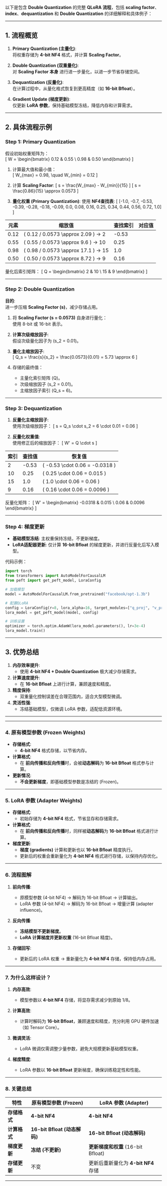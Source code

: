 以下是包含 **Double Quantization** 的完整 **QLoRA 流程**，包括 **scaling factor**、**index**、**dequantization** 和 **Double Quantization** 的详细解释和具体例子：  

---

## **1. 流程概览**

1. **Primary Quantization (主量化)**:  
   将权重存储为 **4-bit NF4** 格式，并计算 **Scaling Factor**。  

2. **Double Quantization (双重量化)**:  
   对 **Scaling Factor 本身** 进行进一步量化，以进一步节省存储空间。  

3. **Dequantization (反量化)**:  
   在计算过程中，从量化格式恢复到更高精度（如 **16-bit Bfloat**）。  

4. **Gradient Update (梯度更新)**:  
   仅更新 **LoRA 参数**，保持基础模型冻结，降低内存和计算需求。  

---

## **2. 具体流程示例**

### **Step 1: Primary Quantization**

假设初始权重矩阵为：  
\[
W = \begin{bmatrix} 0.12 & 0.55 \\ 0.98 & 0.50 \end{bmatrix}
\]

1. 计算最大值和最小值：  
   \[
   W_{max} = 0.98, \quad W_{min} = 0.12
   \]

2. 计算 **Scaling Factor**:
   \[
   s = \frac{W_{max} - W_{min}}{15}
   \]
   \[
   s = \frac{0.86}{15} \approx 0.0573
   \]

3. **量化权重 (Primary Quantization)**:
   使用 **NF4查找表**:
   \[
   [-1.0, -0.7, -0.53, -0.39, -0.28, -0.18, -0.09, 0.0, 0.08, 0.16, 0.25, 0.34, 0.44, 0.56, 0.72, 1.0]
   \]

| 元素 | 缩放值 | 查找索引 | 对应值 |
|------|-------|---------|-------|
| 0.12 | \( 0.12 / 0.0573 \approx 2.09 \) → 2 | -0.53 |
| 0.55 | \( 0.55 / 0.0573 \approx 9.6 \) → 10 | 0.25 |
| 0.98 | \( 0.98 / 0.0573 \approx 17.1 \) → 15 | 1.0 |
| 0.50 | \( 0.50 / 0.0573 \approx 8.72 \) → 9 | 0.16 |

量化后索引矩阵：
\[
Q = \begin{bmatrix} 2 & 10 \\ 15 & 9 \end{bmatrix}
\]

---

### **Step 2: Double Quantization**

**目的**:  
进一步压缩 **Scaling Factor (s)**，减少存储占用。  

1. 将 **Scaling Factor (s = 0.0573)** 自身进行量化：  
   使用 8-bit 或 16-bit 表示。  

2. **计算次级缩放因子**:  
   假设次级量化因子为 \(s_2 = 0.01\)。  

3. **量化主缩放因子**:  
   \[
   Q_s = \frac{s}{s_2} = \frac{0.0573}{0.01} = 5.73 \approx 6
   \]

4. 存储的最终值：  
   - 主量化索引矩阵 \(Q\)。  
   - 次级缩放因子 \(s_2 = 0.01\)。  
   - 主缩放因子索引 \(Q_s = 6\)。  

---

### **Step 3: Dequantization**

1. **反量化主缩放因子**:  
   使用次级缩放因子：
   \[
   s = Q_s \cdot s_2 = 6 \cdot 0.01 = 0.06
   \]

2. **反量化权重值**:  
   使用修正后的缩放因子：
   \[
   W' = Q \cdot s
   \]

| 索引 | 查找值 | 恢复值 |
|------|-------|-------|
| 2    | -0.53  | \( -0.53 \cdot 0.06 = -0.0318 \) |
| 10   | 0.25   | \( 0.25 \cdot 0.06 = 0.015 \)   |
| 15   | 1.0    | \( 1.0 \cdot 0.06 = 0.06 \)     |
| 9    | 0.16   | \( 0.16 \cdot 0.06 = 0.0096 \)  |

反量化矩阵：
\[
W' = \begin{bmatrix} -0.0318 & 0.015 \\ 0.06 & 0.0096 \end{bmatrix}
\]

---

### **Step 4: 梯度更新**

- **基础模型冻结**: 主权重保持冻结，不更新梯度。  
- **LoRA适配器更新**: 仅计算 **16-bit Bfloat** 的梯度更新，并进行反量化后写入模型。  

代码示例：
```python
import torch
from transformers import AutoModelForCausalLM
from peft import get_peft_model, LoraConfig

# 加载模型
model = AutoModelForCausalLM.from_pretrained("facebook/opt-1.3b")

# 配置QLoRA
config = LoraConfig(r=8, lora_alpha=16, target_modules=["q_proj", "v_proj"], lora_dropout=0.1)
lora_model = get_peft_model(model, config)

# 训练设置
optimizer = torch.optim.AdamW(lora_model.parameters(), lr=3e-4)
lora_model.train()
```

---

## **3. 优势总结**

1. **内存效率提升**:
   - 使用 **4-bit NF4 + Double Quantization** 极大减少存储需求。  
2. **计算速度提升**:
   - 在 **16-bit Bfloat** 上进行计算，兼顾速度和精度。  
3. **精度保持**:
   - 双重量化控制误差在合理范围内，适合大型模型微调。  
4. **灵活性强**:
   - 冻结基础模型，仅微调 LoRA 参数，适配低资源环境。  

---

---

### **4. 原有模型参数 (Frozen Weights)**  
- **存储格式**:  
  - **4-bit NF4** 格式存储，以节省内存。  
- **计算格式**:  
  - 在 **前向传播和反向传播**时，会被**动态解码**为 **16-bit Bfloat** 格式参与计算。  
- **更新情况**:  
  - **不会更新梯度**，即基础模型参数是冻结的 (Frozen)。  

---

### **5. LoRA 参数 (Adapter Weights)**  
- **存储格式**:  
  - 初始存储为 **4-bit NF4** 格式，节省显存和存储需求。  
- **计算格式**:  
  - 在 **前向传播和反向传播**时，同样被**动态解码**为 **16-bit Bfloat** 格式进行计算。  
- **梯度更新**:  
  - **梯度 (gradients)** 计算和更新也以 **16-bit Bfloat** 精度执行。  
  - 更新后的权重会重新量化为 **4-bit NF4** 格式进行存储，以保持内存优化。  

---

### **6. 流程图解**

1. **前向传播**:
   - 原模型参数 (4-bit NF4) → 解码为 16-bit Bfloat → 计算输出。  
   - LoRA 参数 (4-bit NF4) → 解码为 16-bit Bfloat → 增量计算 (adapter influence)。  

2. **反向传播**:
   - **冻结模型不更新梯度**。  
   - **LoRA 计算梯度并更新权重** (16-bit Bfloat 精度)。  

3. **存储回写**:
   - 更新后的 LoRA 权重 → 重新量化为 **4-bit NF4** 存储，保持低内存占用。  

---

### **7. 为什么这样设计？**

1. **内存高效**:  
   - 模型参数以 **4-bit NF4** 存储，将显存需求减少到原始 1/8。  

2. **计算高效**:  
   - 计算时解码为 **16-bit Bfloat**，兼顾速度和精度，充分利用 GPU 硬件加速（如 Tensor Core）。  

3. **微调灵活**:  
   - LoRA 微调仅需调整少量参数，避免大规模更新基础模型权重。  

4. **梯度精度**:  
   - LoRA 参数以 **16-bit Bfloat** 更新梯度，确保训练稳定性和性能。  

---

### **8. 关键总结**

| 特性                        | 原有模型参数 (Frozen)           | LoRA 参数 (Adapter)                  |
|-----------------------------|--------------------------------|--------------------------------------|
| **存储格式**                 | **4-bit NF4**                  | **4-bit NF4**                        |
| **计算格式**                 | **16-bit Bfloat (动态解码)**     | **16-bit Bfloat (动态解码)**         |
| **梯度更新**                 | **冻结 (不更新)**               | **更新梯度和权重** (16-bit Bfloat)   |
| **存储更新**                 | 不变                           | 更新后重新量化为 **4-bit NF4** 存储 |

---

